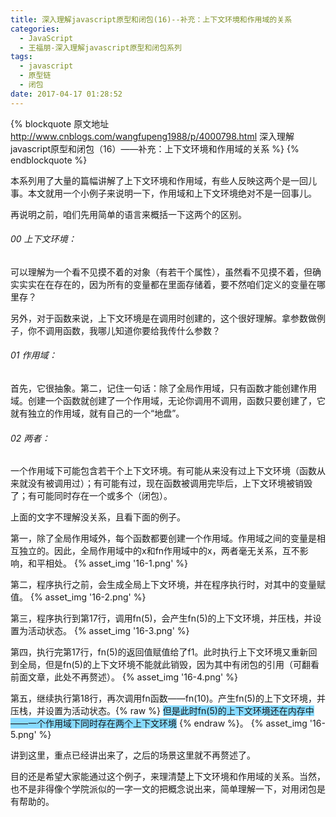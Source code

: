 ```yaml
---
title: 深入理解javascript原型和闭包(16)--补充：上下文环境和作用域的关系
categories:
  - JavaScript
  - 王福朋-深入理解javascript原型和闭包系列
tags:
  - javascript
  - 原型链
  - 闭包
date: 2017-04-17 01:28:52
---
```

{% blockquote 原文地址 http://www.cnblogs.com/wangfupeng1988/p/4000798.html 深入理解javascript原型和闭包（16）——补充：上下文环境和作用域的关系 %}
{% endblockquote %}

本系列用了大量的篇幅讲解了上下文环境和作用域，有些人反映这两个是一回儿事。本文就用一个小例子来说明一下，作用域和上下文环境绝对不是一回事儿。



再说明之前，咱们先用简单的语言来概括一下这两个的区别。
<!-- more -->

###### 00 上下文环境：
可以理解为一个看不见摸不着的对象（有若干个属性），虽然看不见摸不着，但确实实实在在存在的，因为所有的变量都在里面存储着，要不然咱们定义的变量在哪里存？

另外，对于函数来说，上下文环境是在调用时创建的，这个很好理解。拿参数做例子，你不调用函数，我哪儿知道你要给我传什么参数？

###### 01 作用域：
首先，它很抽象。第二，记住一句话：除了全局作用域，只有函数才能创建作用域。创建一个函数就创建了一个作用域，无论你调用不调用，函数只要创建了，它就有独立的作用域，就有自己的一个“地盘”。

###### 02 两者：
一个作用域下可能包含若干个上下文环境。有可能从来没有过上下文环境（函数从来就没有被调用过）；有可能有过，现在函数被调用完毕后，上下文环境被销毁了；有可能同时存在一个或多个（闭包）。



上面的文字不理解没关系，且看下面的例子。

第一，除了全局作用域外，每个函数都要创建一个作用域。作用域之间的变量是相互独立的。因此，全局作用域中的x和fn作用域中的x，两者毫无关系，互不影响，和平相处。
{% asset_img '16-1.png' %}

第二，程序执行之前，会生成全局上下文环境，并在程序执行时，对其中的变量赋值。
{% asset_img '16-2.png' %}

第三，程序执行到第17行，调用fn(5)，会产生fn(5)的上下文环境，并压栈，并设置为活动状态。
{% asset_img '16-3.png' %}

第四，执行完第17行，fn(5)的返回值赋值给了f1。此时执行上下文环境又重新回到全局，但是fn(5)的上下文环境不能就此销毁，因为其中有闭包的引用（可翻看前面文章，此处不再赘述）。
{% asset_img '16-4.png' %}

第五，继续执行第18行，再次调用fn函数——fn(10)。产生fn(5)的上下文环境，并压栈，并设置为活动状态。{% raw %}
                                                         <span style="background-color: #87daff;">但是此时fn(5)的上下文环境还在内存中——一个作用域下同时存在两个上下文环境</span>
                                                        {% endraw %}。
{% asset_img '16-5.png' %}

讲到这里，重点已经讲出来了，之后的场景这里就不再赘述了。

目的还是希望大家能通过这个例子，来理清楚上下文环境和作用域的关系。当然，也不是非得像个学院派似的一字一文的把概念说出来，简单理解一下，对用闭包是有帮助的。